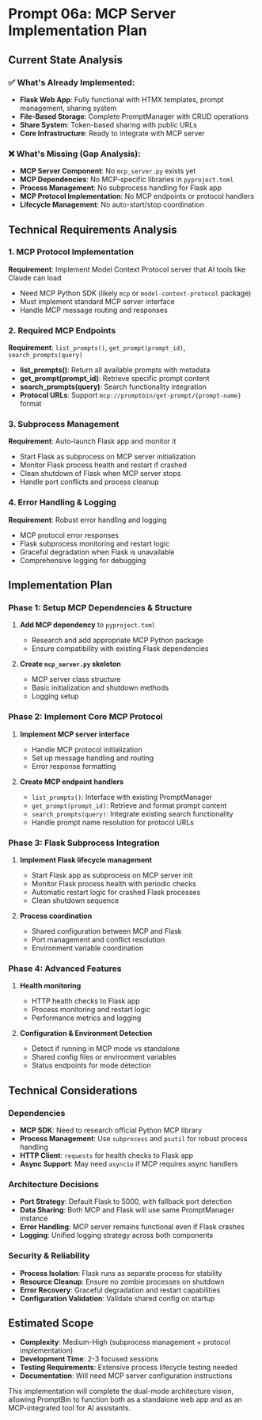 # Prompt 06a: MCP Server Implementation Plan

## Current State Analysis

### ✅ What's Already Implemented:
- **Flask Web App**: Fully functional with HTMX templates, prompt management, sharing system
- **File-Based Storage**: Complete PromptManager with CRUD operations 
- **Share System**: Token-based sharing with public URLs
- **Core Infrastructure**: Ready to integrate with MCP server

### ❌ What's Missing (Gap Analysis):
- **MCP Server Component**: No `mcp_server.py` exists yet
- **MCP Dependencies**: No MCP-specific libraries in `pyproject.toml`
- **Process Management**: No subprocess handling for Flask app
- **MCP Protocol Implementation**: No MCP endpoints or protocol handlers
- **Lifecycle Management**: No auto-start/stop coordination

## Technical Requirements Analysis

### 1. MCP Protocol Implementation
**Requirement**: Implement Model Context Protocol server that AI tools like Claude can load
- Need MCP Python SDK (likely `mcp` or `model-context-protocol` package)
- Must implement standard MCP server interface
- Handle MCP message routing and responses

### 2. Required MCP Endpoints
**Requirement**: `list_prompts()`, `get_prompt(prompt_id)`, `search_prompts(query)`
- **list_prompts()**: Return all available prompts with metadata
- **get_prompt(prompt_id)**: Retrieve specific prompt content
- **search_prompts(query)**: Search functionality integration
- **Protocol URLs**: Support `mcp://promptbin/get-prompt/{prompt-name}` format

### 3. Subprocess Management
**Requirement**: Auto-launch Flask app and monitor it
- Start Flask as subprocess on MCP server initialization
- Monitor Flask process health and restart if crashed
- Clean shutdown of Flask when MCP server stops
- Handle port conflicts and process cleanup

### 4. Error Handling & Logging
**Requirement**: Robust error handling and logging
- MCP protocol error responses
- Flask subprocess monitoring and restart logic
- Graceful degradation when Flask is unavailable
- Comprehensive logging for debugging

## Implementation Plan

### Phase 1: Setup MCP Dependencies & Structure
1. **Add MCP dependency** to `pyproject.toml`
   - Research and add appropriate MCP Python package
   - Ensure compatibility with existing Flask dependencies

2. **Create `mcp_server.py` skeleton**
   - MCP server class structure
   - Basic initialization and shutdown methods
   - Logging setup

### Phase 2: Implement Core MCP Protocol
1. **Implement MCP server interface**
   - Handle MCP protocol initialization
   - Set up message handling and routing
   - Error response formatting

2. **Create MCP endpoint handlers**
   - `list_prompts()`: Interface with existing PromptManager
   - `get_prompt(prompt_id)`: Retrieve and format prompt content  
   - `search_prompts(query)`: Integrate existing search functionality
   - Handle prompt name resolution for protocol URLs

### Phase 3: Flask Subprocess Integration
1. **Implement Flask lifecycle management**
   - Start Flask app as subprocess on MCP server init
   - Monitor Flask process health with periodic checks
   - Automatic restart logic for crashed Flask processes
   - Clean shutdown sequence

2. **Process coordination**
   - Shared configuration between MCP and Flask
   - Port management and conflict resolution
   - Environment variable coordination

### Phase 4: Advanced Features
1. **Health monitoring**
   - HTTP health checks to Flask app
   - Process monitoring and restart logic
   - Performance metrics and logging

2. **Configuration & Environment Detection**
   - Detect if running in MCP mode vs standalone
   - Shared config files or environment variables
   - Status endpoints for mode detection

## Technical Considerations

### Dependencies
- **MCP SDK**: Need to research official Python MCP library
- **Process Management**: Use `subprocess` and `psutil` for robust process handling  
- **HTTP Client**: `requests` for health checks to Flask app
- **Async Support**: May need `asyncio` if MCP requires async handlers

### Architecture Decisions  
- **Port Strategy**: Default Flask to 5000, with fallback port detection
- **Data Sharing**: Both MCP and Flask will use same PromptManager instance
- **Error Handling**: MCP server remains functional even if Flask crashes
- **Logging**: Unified logging strategy across both components

### Security & Reliability
- **Process Isolation**: Flask runs as separate process for stability
- **Resource Cleanup**: Ensure no zombie processes on shutdown
- **Error Recovery**: Graceful degradation and restart capabilities
- **Configuration Validation**: Validate shared config on startup

## Estimated Scope
- **Complexity**: Medium-High (subprocess management + protocol implementation)
- **Development Time**: 2-3 focused sessions
- **Testing Requirements**: Extensive process lifecycle testing needed
- **Documentation**: Will need MCP server configuration instructions

This implementation will complete the dual-mode architecture vision, allowing PromptBin to function both as a standalone web app and as an MCP-integrated tool for AI assistants.